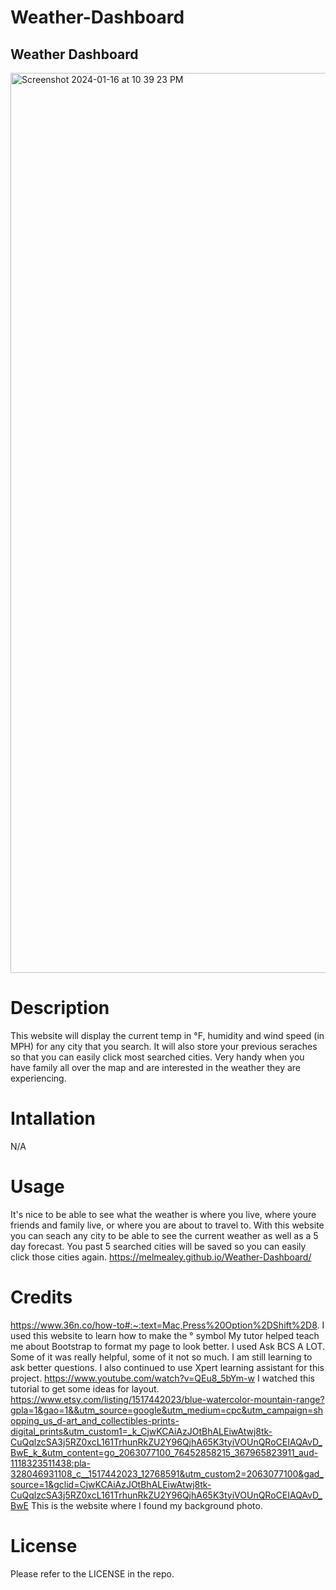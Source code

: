 # Weather-Dashboard
## Weather Dashboard

<img width="1440" alt="Screenshot 2024-01-16 at 10 39 23 PM" src="https://github.com/melmealey/Scheduler/assets/147653410/f43aa171-022c-4f8b-a4c5-99dc9ef19fe1">

# Description
This website will display the current temp in °F, humidity and wind speed (in MPH) for any city that you search. It will also store your previous seraches so that you can easily click most searched cities. Very handy when you have family all over the map and are interested in the weather they are experiencing. 

# Intallation
N/A

# Usage
It's nice to be able to see what the weather is where you live, where youre friends and family live, or where you are about to travel to. With this website you can seach any city to be able to see the current weather as well as a 5 day forecast. You past 5 searched cities will be saved so you can easily click those cities again. https://melmealey.github.io/Weather-Dashboard/

# Credits
https://www.36n.co/how-to#:~:text=Mac,Press%20Option%2DShift%2D8.  I used this website to learn how to make the ° symbol
My tutor helped teach me about Bootstrap to format my page to look better.
I used Ask BCS A LOT. Some of it was really helpful, some of it not so much. I am still learning to ask better questions. I also continued to use Xpert learning assistant for this project. 
https://www.youtube.com/watch?v=QEu8_5bYm-w  I watched this tutorial to get some ideas for layout.
https://www.etsy.com/listing/1517442023/blue-watercolor-mountain-range?gpla=1&gao=1&&utm_source=google&utm_medium=cpc&utm_campaign=shopping_us_d-art_and_collectibles-prints-digital_prints&utm_custom1=_k_CjwKCAiAzJOtBhALEiwAtwj8tk-CuQqlzcSA3j5RZ0xcL161TrhunRkZU2Y96QjhA65K3tyiVOUnQRoCEIAQAvD_BwE_k_&utm_content=go_2063077100_76452858215_367965823911_aud-1118323511438:pla-328046931108_c__1517442023_12768591&utm_custom2=2063077100&gad_source=1&gclid=CjwKCAiAzJOtBhALEiwAtwj8tk-CuQqlzcSA3j5RZ0xcL161TrhunRkZU2Y96QjhA65K3tyiVOUnQRoCEIAQAvD_BwE This is the website where I found my background photo.


# License
Please refer to the LICENSE in the repo.

